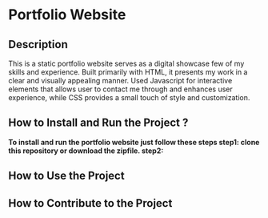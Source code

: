 <h1> Portfolio Website </h1>

<h2> Description </h2>
This is a static portfolio website serves as a digital showcase few of my skills and experience. Built primarily with HTML, it presents my work in a clear and visually appealing manner. 
Used Javascript for interactive elements that allows user to contact me through and enhances user experience, while CSS provides a small touch of style and customization.

<h2> How to Install and Run the Project ?</h2>
<b>To install and run the portfolio website just follow these steps 
step1: clone this repository or download the zipfile.
step2:




<h2> How to Use the Project </h2>

<h2> How to Contribute to the Project</h2>

